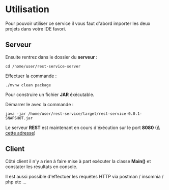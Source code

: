 # Utilisation
Pour pouvoir utiliser ce service il vous faut d'abord importer les deux projets dans votre IDE favori.

## Serveur
Ensuite rentrez dans le dossier du **serveur** : 

`cd /home/user/rest-service-server`

Effectuer la commande :

`./mvnw clean package`

Pour construire un fichier **JAR** éxécutable.

Démarrer le avec la commande :

`java -jar /home/user/rest-service/target/rest-service-0.0.1-SNAPSHOT.jar`

Le serveur **REST** est maintenant en cours d'éxécution sur le port **8080** ([À cette adresse](http://localhost:8080/))

## Client
Côté client il n'y a rien à faire mise à part exécuter la classe **Main()** et constater les résultats en console.



Il est aussi possible d'effectuer les requêtes HTTP via postman / insomnia / php etc ... 
